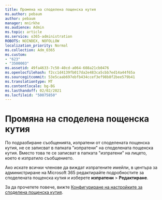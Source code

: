 ```yaml
---
title: Промяна на споделена пощенска кутия
ms.author: pebaum
author: pebaum
manager: mnirkhe
ms.audience: Admin
ms.topic: article
ms.service: o365-administration
ROBOTS: NOINDEX, NOFOLLOW
localization_priority: Normal
ms.collection: Adm_O365
ms.custom:
- "623"
- "3500003"
ms.assetid: 49fa4633-7c50-40cd-a064-608a21cb0476
ms.openlocfilehash: f2cc1d4139fb017da2e483ca5cbb7ed14a44f65a
ms.sourcegitcommit: 53e5caab697ebfb434ccef3ef98b8f2bee579b41
ms.translationtype: MT
ms.contentlocale: bg-BG
ms.lasthandoff: 02/02/2021
ms.locfileid: "50075850"
---
```

# <a name="changing-shared-mailbox-send-as-behavior"></a>Промяна на споделена пощенска кутия

По подразбиране съобщенията, изпратени от споделената пощенска кутия, не се записват в папката "изпратени" на споделената пощенска кутия. Вместо това те се записват в папката "изпратени" на лицето, което е изпратило съобщението.
  
Ако искате всички членове да виждат изпратените имейли, в центъра за администриране на Microsoft 365 редактирайте подробностите за споделената пощенска кутия и изберете **изпратени** \> **Редактиране**.
  
За да прочетете повече, вижте [Конфигуриране на настройките за споделена пощенска кутия](https://docs.microsoft.com/microsoft-365/admin/email/configure-a-shared-mailbox#allow-everyone-to-see-the-sent-email-the-replies).
  